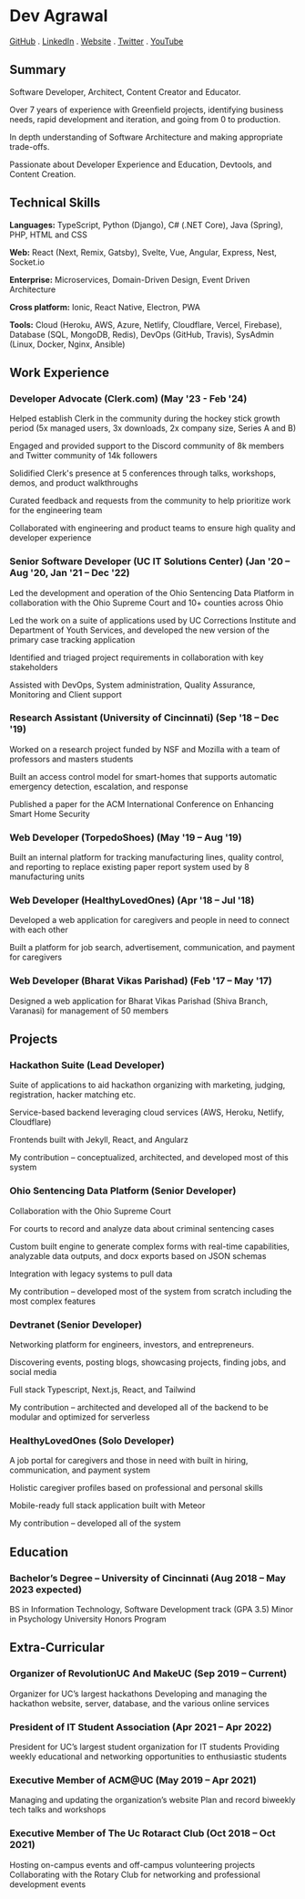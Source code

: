 # Dev Agrawal

[GitHub](https://github.com/devagrawal09) .
[LinkedIn](https://linkedin.com/in/dev-agrawal) .
[Website](https://devagr.me) .
[Twitter](https://twitter.com/devagrawal09) .
[YouTube](https://youtube.com/@devagr)

## Summary

Software Developer, Architect, Content Creator and Educator.

Over 7 years of experience with Greenfield projects, identifying business needs, rapid development and iteration, and going from 0 to production.

In depth understanding of Software Architecture and making appropriate trade-offs.

Passionate about Developer Experience and Education, Devtools, and Content Creation.

## Technical Skills

**Languages:** TypeScript, Python (Django), C# (.NET Core), Java (Spring), PHP, HTML and CSS

**Web:** React (Next, Remix, Gatsby), Svelte, Vue, Angular, Express, Nest, Socket.io

**Enterprise:** Microservices, Domain-Driven Design, Event Driven Architecture

**Cross platform:** Ionic, React Native, Electron, PWA

**Tools:** Cloud (Heroku, AWS, Azure, Netlify, Cloudflare, Vercel, Firebase), Database (SQL, MongoDB, Redis), DevOps (GitHub, Travis), SysAdmin (Linux, Docker, Nginx, Ansible)

## Work Experience

### Developer Advocate (Clerk.com) (May '23 - Feb '24)

Helped establish Clerk in the community during the hockey stick growth period (5x managed users, 3x downloads, 2x company size, Series A and B)

Engaged and provided support to the Discord community of 8k members and Twitter community of 14k followers

Solidified Clerk's presence at 5 conferences through talks, workshops, demos, and product walkthroughs

Curated feedback and requests from the community to help prioritize work for the engineering team

Collaborated with engineering and product teams to ensure high quality and developer experience

### Senior Software Developer (UC IT Solutions Center) (Jan '20 – Aug '20, Jan '21 – Dec '22)

Led the development and operation of the Ohio Sentencing Data Platform in collaboration with the Ohio Supreme Court and 10+ counties across Ohio

Led the work on a suite of applications used by UC Corrections Institute and Department of Youth Services, and developed the new version of the primary case tracking application

Identified and triaged project requirements in collaboration with key stakeholders

Assisted with DevOps, System administration, Quality Assurance, Monitoring and Client support

### Research Assistant (University of Cincinnati) (Sep '18 – Dec '19)

Worked on a research project funded by NSF and Mozilla with a team of professors and masters students

Built an access control model for smart-homes that supports automatic emergency detection, escalation, and response

Published a paper for the ACM International Conference on Enhancing Smart Home Security

### Web Developer (TorpedoShoes) (May '19 – Aug '19)

Built an internal platform for tracking manufacturing lines, quality control, and reporting to replace existing paper report system used by 8 manufacturing units

### Web Developer (HealthyLovedOnes) (Apr '18 – Jul '18)

Developed a web application for caregivers and people in need to connect with each other

Built a platform for job search, advertisement, communication, and payment for caregivers

### Web Developer (Bharat Vikas Parishad) (Feb '17 – May '17)

Designed a web application for Bharat Vikas Parishad (Shiva Branch, Varanasi) for management of 50 members

## Projects

### Hackathon Suite (Lead Developer)

Suite of applications to aid hackathon organizing with marketing, judging, registration, hacker matching etc.

Service-based backend leveraging cloud services (AWS, Heroku, Netlify, Cloudflare)

Frontends built with Jekyll, React, and Angularz

My contribution – conceptualized, architected, and developed most of this system

### Ohio Sentencing Data Platform (Senior Developer)

Collaboration with the Ohio Supreme Court

For courts to record and analyze data about criminal sentencing cases

Custom built engine to generate complex forms with real-time capabilities, analyzable data outputs, and docx exports based on JSON schemas

Integration with legacy systems to pull data

My contribution – developed most of the system from scratch including the most complex features

### Devtranet (Senior Developer)

Networking platform for engineers, investors, and entrepreneurs.

Discovering events, posting blogs, showcasing projects, finding jobs, and social media

Full stack Typescript, Next.js, React, and Tailwind

My contribution – architected and developed all of the backend to be modular and optimized for serverless

### HealthyLovedOnes (Solo Developer)

A job portal for caregivers and those in need with built in hiring, communication, and payment system

Holistic caregiver profiles based on professional and personal skills

Mobile-ready full stack application built with Meteor

My contribution – developed all of the system

## Education

### Bachelor’s Degree – University of Cincinnati (Aug 2018 – May 2023 expected)

BS in Information Technology, Software Development track (GPA 3.5)
Minor in Psychology
University Honors Program

## Extra-Curricular

### Organizer of RevolutionUC And MakeUC (Sep 2019 – Current)

Organizer for UC’s largest hackathons
Developing and managing the hackathon website, server, database, and the various online services

### President of IT Student Association (Apr 2021 – Apr 2022)

President for UC’s largest student organization for IT students
Providing weekly educational and networking opportunities to enthusiastic students

### Executive Member of ACM@UC (May 2019 – Apr 2021)

Managing and updating the organization’s website
Plan and record biweekly tech talks and workshops

### Executive Member of The Uc Rotaract Club (Oct 2018 – Oct 2021)

Hosting on-campus events and off-campus volunteering projects
Collaborating with the Rotary Club for networking and professional development events
